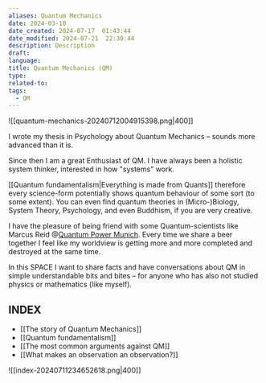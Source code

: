 ```yaml
---
aliases: Quantum Mechanics
date: 2024-03-10
date_created: 2024-07-17  01:43:44
date_modified: 2024-07-21  22:30:44
description: Description
draft: 
language: 
title: Quantum Mechanics (QM)
type: 
related-to: 
tags:
  - QM
---
```




![[quantum-mechanics-20240712004915398.png|400]]



I wrote my thesis in Psychology about Quantum Mechanics – sounds more advanced than it is.

Since then I am a great Enthusiast of QM.
I have always been a holistic system thinker, interested in how "systems" work.

[[Quantum fundamentalism|Everything is made from Quants]] therefore every science-form potentially shows quantum behaviour of some sort (to some extent). You can even find quantum theories in (Micro-)Biology, System Theory, Psychology, and even Buddhism, if you are very creative.

I have the pleasure of being friend with some Quantum-scientists like Marcus Reid @[Quantum Power Munich](https://quantumpowermunich.de/). Every time we share a beer together I feel like my worldview is getting more and more completed and destroyed at the same time.

In this SPACE I want to share facts and have conversations about QM in simple understandable bits and bites – for anyone who has also not studied physics or mathematics (like myself).

## INDEX

- [[The story of Quantum Mechanics]]
- [[Quantum fundamentalism]]
- [[The most common arguments against QM]]
- [[What makes an observation an observation?]]


![[index-20240711234652618.png|400]]


